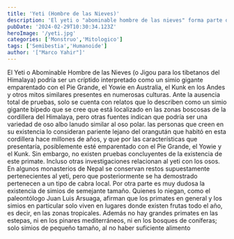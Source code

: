 ```yaml
---
title: 'Yeti (Hombre de las Nieves)'
description: 'El yeti o "abominable hombre de las nieves" forma parte de la mitología popular en Tíbet y Nepal. Es una criatura misteriosa con aspecto de simio que vive en remotas montañas asiáticas.​​​​​'
pubDate: '2024-02-29T10:30:34.123Z'
heroImage: '/yeti.jpg'
categories: ['Monstruo','Mitologico']
tags: ['Semibestia','Humanoide']
author: '["Marco Yahir"]'
---
```


El Yeti o Abominable Hombre de las Nieves (o Jigou para los tibetanos del Himalaya) podría ser un críptido interpretado como un simio gigante emparentado con el Pie Grande, el Yowie en Australia, el Kunk en los Andes y otros mitos similares presentes en numerosas culturas. Ante la ausencia total de pruebas, solo se cuenta con relatos que lo describen como un simio gigante bípedo que se cree que está localizado en las zonas boscosas de la cordillera del Himalaya, pero otras fuentes indican que podría ser una variedad de oso albo lanudo similar al oso polar.
las personas que creen en su existencia lo consideran pariente lejano del orangután que habitó en esta cordillera hace millones de años, y que por las características que presentaría, posiblemente esté emparentado con el Pie Grande, el Yowie y el Kunk. Sin embargo, no existen pruebas concluyentes de la existencia de este primate. Incluso otras investigaciones relacionan al yeti con los osos. En algunos monasterios de Nepal se conservan restos supuestamente pertenecientes al yeti, pero que posteriormente se ha demostrado pertenecen a un tipo de cabra local. Por otra parte es muy dudosa la existencia de simios de semejante tamaño. Quienes lo niegan, como el paleontólogo Juan Luis Arsuaga, afirman que los primates en general y los simios en particular solo viven en lugares donde existen frutas todo el año, es decir, en las zonas tropicales. Además no hay grandes primates en las estepas, ni en los pinares mediterráneos, ni en los bosques de coníferas; solo simios de pequeño tamaño, al no haber suficiente alimento